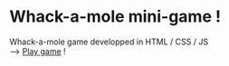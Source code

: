 # Whack-a-mole mini-game !

Whack-a-mole game developped in HTML / CSS / JS <br>
--> [Play game](https://vavart.github.io/tape-taupe/) !
